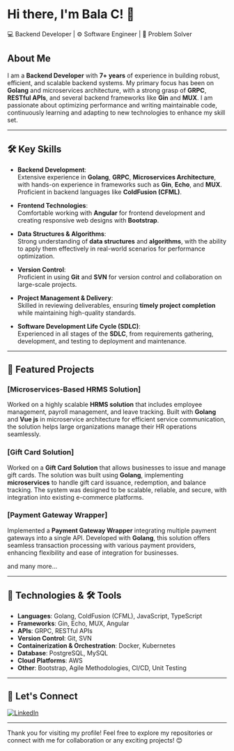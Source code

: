 # Hi there, I'm Bala C! 👋
💻 Backend Developer | ⚙️ Software Engineer | 🚀 Problem Solver

## About Me
I am a **Backend Developer** with **7+ years** of experience in building robust, efficient, and scalable backend systems. My primary focus has been on **Golang** and microservices architecture, with a strong grasp of **GRPC**, **RESTful APIs**, and several backend frameworks like **Gin** and **MUX**. I am passionate about optimizing performance and writing maintainable code, continuously learning and adapting to new technologies to enhance my skill set.

---

## 🛠️ Key Skills
- **Backend Development**:  
   Extensive experience in **Golang**, **GRPC**, **Microservices Architecture**, with hands-on experience in frameworks such as **Gin**, **Echo**, and **MUX**. Proficient in backend languages like **ColdFusion (CFML)**.

- **Frontend Technologies**:  
   Comfortable working with **Angular** for frontend development and creating responsive web designs with **Bootstrap**.

- **Data Structures & Algorithms**:  
   Strong understanding of **data structures** and **algorithms**, with the ability to apply them effectively in real-world scenarios for performance optimization.

- **Version Control**:  
   Proficient in using **Git** and **SVN** for version control and collaboration on large-scale projects.

- **Project Management & Delivery**:  
   Skilled in reviewing deliverables, ensuring **timely project completion** while maintaining high-quality standards.

- **Software Development Life Cycle (SDLC)**:  
   Experienced in all stages of the **SDLC**, from requirements gathering, development, and testing to deployment and maintenance.

---

## 🚀 Featured Projects

### [**Microservices-Based HRMS Solution**]
Worked on a highly scalable **HRMS solution** that includes employee management, payroll management, and leave tracking. Built with **Golang** and **Vue js** in microservice architecture for efficient service communication, the solution helps large organizations manage their HR operations seamlessly.

### [**Gift Card Solution**]
Worked on a **Gift Card Solution** that allows businesses to issue and manage gift cards. The solution was built using **Golang**, implementing **microservices** to handle gift card issuance, redemption, and balance tracking. The system was designed to be scalable, reliable, and secure, with integration into existing e-commerce platforms.

### [**Payment Gateway Wrapper**]
Implemented a **Payment Gateway Wrapper** integrating multiple payment gateways into a single API. Developed with **Golang**, this solution offers seamless transaction processing with various payment providers, enhancing flexibility and ease of integration for businesses.

 and many more...

---

## 🧰 Technologies & 🛠️ Tools
- **Languages**: Golang, ColdFusion (CFML), JavaScript, TypeScript
- **Frameworks**: Gin, Echo, MUX, Angular
- **APIs**: GRPC, RESTful APIs
- **Version Control**: Git, SVN
- **Containerization & Orchestration**: Docker, Kubernetes
- **Database**: PostgreSQL, MySQL
- **Cloud Platforms**: AWS
- **Other**: Bootstrap, Agile Methodologies, CI/CD, Unit Testing

---

## 💼 Let's Connect

[![LinkedIn](https://img.shields.io/badge/LinkedIn-Connect-blue?style=flat-square&logo=linkedin)](https://linkedin.com/in/golang-bala)  

---

Thank you for visiting my profile! Feel free to explore my repositories or connect with me for collaboration or any exciting projects! 😊
